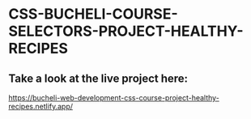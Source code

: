 # CSS-BUCHELI-COURSE-SELECTORS-PROJECT-HEALTHY-RECIPES

## Take a look at the live project here:
https://bucheli-web-development-css-course-project-healthy-recipes.netlify.app/
